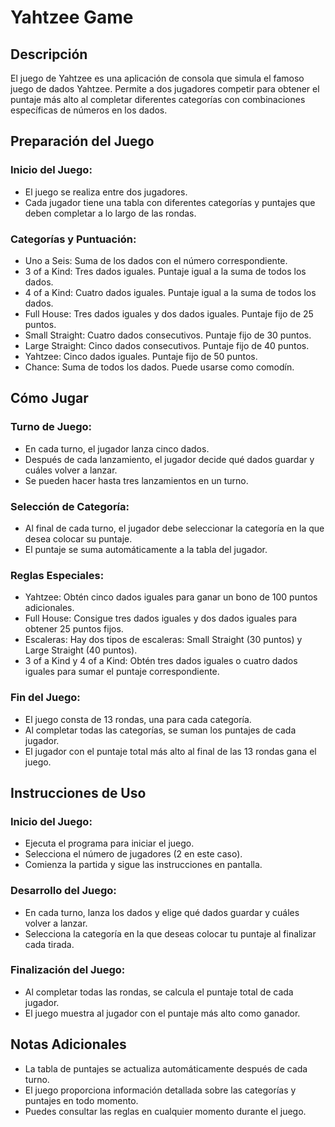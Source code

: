 # Yahtzee Game

## Descripción
El juego de Yahtzee es una aplicación de consola que simula el famoso juego de dados Yahtzee. Permite a dos jugadores competir para obtener el puntaje más alto al completar diferentes categorías con combinaciones específicas de números en los dados.

## Preparación del Juego

### Inicio del Juego:
- El juego se realiza entre dos jugadores.
- Cada jugador tiene una tabla con diferentes categorías y puntajes que deben completar a lo largo de las rondas.

### Categorías y Puntuación:
- Uno a Seis: Suma de los dados con el número correspondiente.
- 3 of a Kind: Tres dados iguales. Puntaje igual a la suma de todos los dados.
- 4 of a Kind: Cuatro dados iguales. Puntaje igual a la suma de todos los dados.
- Full House: Tres dados iguales y dos dados iguales. Puntaje fijo de 25 puntos.
- Small Straight: Cuatro dados consecutivos. Puntaje fijo de 30 puntos.
- Large Straight: Cinco dados consecutivos. Puntaje fijo de 40 puntos.
- Yahtzee: Cinco dados iguales. Puntaje fijo de 50 puntos.
- Chance: Suma de todos los dados. Puede usarse como comodín.

## Cómo Jugar

### Turno de Juego:
- En cada turno, el jugador lanza cinco dados.
- Después de cada lanzamiento, el jugador decide qué dados guardar y cuáles volver a lanzar.
- Se pueden hacer hasta tres lanzamientos en un turno.

### Selección de Categoría:
- Al final de cada turno, el jugador debe seleccionar la categoría en la que desea colocar su puntaje.
- El puntaje se suma automáticamente a la tabla del jugador.

### Reglas Especiales:
- Yahtzee: Obtén cinco dados iguales para ganar un bono de 100 puntos adicionales.
- Full House: Consigue tres dados iguales y dos dados iguales para obtener 25 puntos fijos.
- Escaleras: Hay dos tipos de escaleras: Small Straight (30 puntos) y Large Straight (40 puntos).
- 3 of a Kind y 4 of a Kind: Obtén tres dados iguales o cuatro dados iguales para sumar el puntaje correspondiente.

### Fin del Juego:
- El juego consta de 13 rondas, una para cada categoría.
- Al completar todas las categorías, se suman los puntajes de cada jugador.
- El jugador con el puntaje total más alto al final de las 13 rondas gana el juego.

## Instrucciones de Uso

### Inicio del Juego:
- Ejecuta el programa para iniciar el juego.
- Selecciona el número de jugadores (2 en este caso).
- Comienza la partida y sigue las instrucciones en pantalla.

### Desarrollo del Juego:
- En cada turno, lanza los dados y elige qué dados guardar y cuáles volver a lanzar.
- Selecciona la categoría en la que deseas colocar tu puntaje al finalizar cada tirada.

### Finalización del Juego:
- Al completar todas las rondas, se calcula el puntaje total de cada jugador.
- El juego muestra al jugador con el puntaje más alto como ganador.

## Notas Adicionales
- La tabla de puntajes se actualiza automáticamente después de cada turno.
- El juego proporciona información detallada sobre las categorías y puntajes en todo momento.
- Puedes consultar las reglas en cualquier momento durante el juego.
